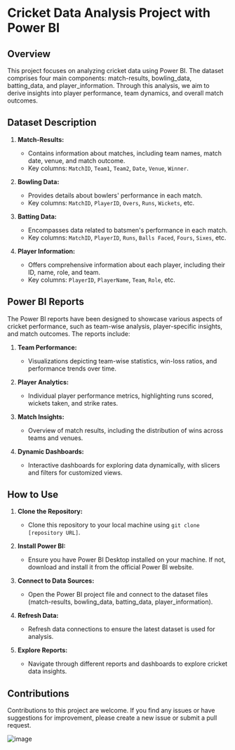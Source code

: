 # Cricket Data Analysis Project with Power BI

## Overview

This project focuses on analyzing cricket data using Power BI. The dataset comprises four main components: match-results, bowling_data, batting_data, and player_information. Through this analysis, we aim to derive insights into player performance, team dynamics, and overall match outcomes.

## Dataset Description

1. **Match-Results:**
   - Contains information about matches, including team names, match date, venue, and match outcome.
   - Key columns: `MatchID`, `Team1`, `Team2`, `Date`, `Venue`, `Winner`.

2. **Bowling Data:**
   - Provides details about bowlers' performance in each match.
   - Key columns: `MatchID`, `PlayerID`, `Overs`, `Runs`, `Wickets`, etc.

3. **Batting Data:**
   - Encompasses data related to batsmen's performance in each match.
   - Key columns: `MatchID`, `PlayerID`, `Runs`, `Balls Faced`, `Fours`, `Sixes`, etc.

4. **Player Information:**
   - Offers comprehensive information about each player, including their ID, name, role, and team.
   - Key columns: `PlayerID`, `PlayerName`, `Team`, `Role`, etc.

## Power BI Reports

The Power BI reports have been designed to showcase various aspects of cricket performance, such as team-wise analysis, player-specific insights, and match outcomes. The reports include:

1. **Team Performance:**
   - Visualizations depicting team-wise statistics, win-loss ratios, and performance trends over time.

2. **Player Analytics:**
   - Individual player performance metrics, highlighting runs scored, wickets taken, and strike rates.

3. **Match Insights:**
   - Overview of match results, including the distribution of wins across teams and venues.

4. **Dynamic Dashboards:**
   - Interactive dashboards for exploring data dynamically, with slicers and filters for customized views.

## How to Use

1. **Clone the Repository:**
   - Clone this repository to your local machine using `git clone [repository URL]`.

2. **Install Power BI:**
   - Ensure you have Power BI Desktop installed on your machine. If not, download and install it from the official Power BI website.

3. **Connect to Data Sources:**
   - Open the Power BI project file and connect to the dataset files (match-results, bowling_data, batting_data, player_information).

4. **Refresh Data:**
   - Refresh data connections to ensure the latest dataset is used for analysis.

5. **Explore Reports:**
   - Navigate through different reports and dashboards to explore cricket data insights.

## Contributions

Contributions to this project are welcome. If you find any issues or have suggestions for improvement, please create a new issue or submit a pull request.


![image](https://github.com/masteradios/cricket-analysis/assets/110710412/5d707756-b796-401c-9f61-16d7710fba92)

